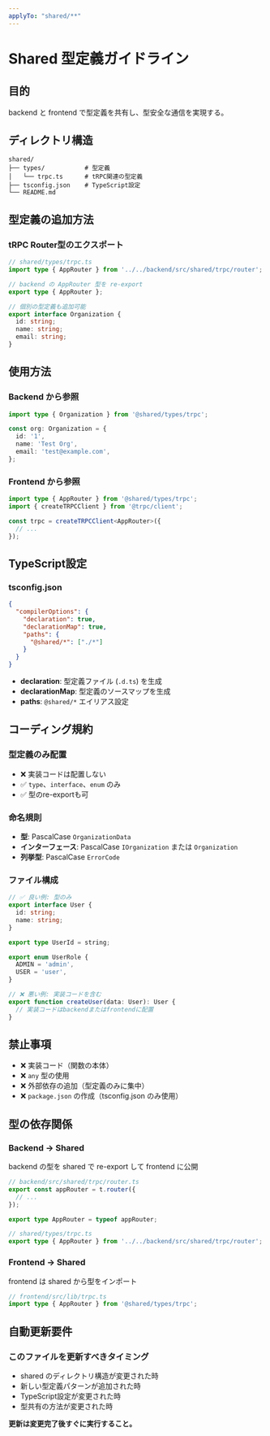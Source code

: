 ```yaml
---
applyTo: "shared/**"
---
```


# Shared 型定義ガイドライン

## 目的

backend と frontend で型定義を共有し、型安全な通信を実現する。

## ディレクトリ構造

```
shared/
├── types/           # 型定義
│   └── trpc.ts      # tRPC関連の型定義
├── tsconfig.json    # TypeScript設定
└── README.md
```

## 型定義の追加方法

### tRPC Router型のエクスポート

```typescript
// shared/types/trpc.ts
import type { AppRouter } from '../../backend/src/shared/trpc/router';

// backend の AppRouter 型を re-export
export type { AppRouter };

// 個別の型定義も追加可能
export interface Organization {
  id: string;
  name: string;
  email: string;
}
```

## 使用方法

### Backend から参照
```typescript
import type { Organization } from '@shared/types/trpc';

const org: Organization = {
  id: '1',
  name: 'Test Org',
  email: 'test@example.com',
};
```

### Frontend から参照
```typescript
import type { AppRouter } from '@shared/types/trpc';
import { createTRPCClient } from '@trpc/client';

const trpc = createTRPCClient<AppRouter>({
  // ...
});
```

## TypeScript設定

### tsconfig.json
```json
{
  "compilerOptions": {
    "declaration": true,
    "declarationMap": true,
    "paths": {
      "@shared/*": ["./*"]
    }
  }
}
```

- **declaration**: 型定義ファイル (`.d.ts`) を生成
- **declarationMap**: 型定義のソースマップを生成
- **paths**: `@shared/*` エイリアス設定

## コーディング規約

### 型定義のみ配置
- ❌ 実装コードは配置しない
- ✅ `type`、`interface`、`enum` のみ
- ✅ 型のre-exportも可

### 命名規則
- **型**: PascalCase `OrganizationData`
- **インターフェース**: PascalCase `IOrganization` または `Organization`
- **列挙型**: PascalCase `ErrorCode`

### ファイル構成
```typescript
// ✅ 良い例: 型のみ
export interface User {
  id: string;
  name: string;
}

export type UserId = string;

export enum UserRole {
  ADMIN = 'admin',
  USER = 'user',
}

// ❌ 悪い例: 実装コードを含む
export function createUser(data: User): User {
  // 実装コードはbackendまたはfrontendに配置
}
```

## 禁止事項

- ❌ 実装コード（関数の本体）
- ❌ `any` 型の使用
- ❌ 外部依存の追加（型定義のみに集中）
- ❌ `package.json` の作成（tsconfig.json のみ使用）

## 型の依存関係

### Backend → Shared
backend の型を shared で re-export して frontend に公開

```typescript
// backend/src/shared/trpc/router.ts
export const appRouter = t.router({
  // ...
});

export type AppRouter = typeof appRouter;

// shared/types/trpc.ts
export type { AppRouter } from '../../backend/src/shared/trpc/router';
```

### Frontend → Shared
frontend は shared から型をインポート

```typescript
// frontend/src/lib/trpc.ts
import type { AppRouter } from '@shared/types/trpc';
```

## 自動更新要件

### このファイルを更新すべきタイミング
- shared のディレクトリ構造が変更された時
- 新しい型定義パターンが追加された時
- TypeScript設定が変更された時
- 型共有の方法が変更された時

**更新は変更完了後すぐに実行すること。**

